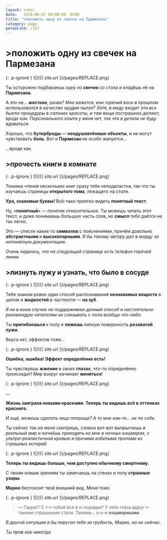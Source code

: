 ```yaml
---
layout: comic
date:   2018-06-07 00:00:00 -0700
title: ">положить одну из свечек на Пармезана"
category: page
permalink: /157
---
```

# >положить одну из свечек на Пармезана

{: .p-ignore }
![]({{ site.url }}/pages/REPLACE.png)

Ты осторожно подбираешь одну из <strong>свечек </strong>со стола и кладёшь её на <strong>Пармезана</strong>.

А это не… <strong>жестоко</strong>, разве? <em>Мне кажется, или горячий воск в прошлом использовался в качестве орудия пыток? Хотя, в моду входят эти все бьюти-процедуры в салонах красоты, и там вещи пострашнее делают, вроде как. Персонального опыта у меня нет, так что в детали не буду вдаваться.</em>

Хорошо, что <strong>бутерброды </strong>— <strong>неодушевлённые объекты</strong>, и не могут чувствовать <strong>боль</strong>. Вот и <strong>Пармезан </strong>не особо жалуется...

…вроде как.

## >прочесть книги в комнате

{: .p-ignore }
![]({{ site.url }}/pages/REPLACE.png)

Техника чтения нескольких книг сразу тебе неподвластна, так что ты изучаешь страницы <strong>открытого тома</strong>, лежащего на столе.

<strong>Ура, знакомые буквы! </strong>Всё-таки приятно видеть <strong>понятный текст</strong>.

Ну, «<strong>понятный</strong>» — понятие относительное. Ты можешь читать этот текст, и даже понимаешь большую часть слов, но <strong>смысл </strong>тебе даётся не так легко.

Это — список каких-то <strong>символов </strong>с пояснениями, причём довольно <strong>абстрактными </strong>и <strong>высокопарными</strong>. <em>Я бы такому автору дал в морду за непонятную документацию. </em>

<em>Очень надеюсь, что на следующей странице есть телефон горячей линии.</em>

## >лизнуть лужу и узнать, что было в сосуде

{: .p-ignore }
![]({{ site.url }}/pages/REPLACE.png)

Тебе знаком ровно один способ распознавания <strong>незнакомых веществ</strong> в целом и <strong>жидкостей </strong>в частности — <strong>на зуб</strong>.

<em>Я ни в коем случае не поддерживаю данный способ и настоятельно рекомендую читателям не слизывать с пола вообще что-либо.</em>

Ты <strong>пригибаешься </strong>к полу и <strong>лижешь </strong>липкую поверхность <strong>розоватой лужи</strong>.

Вкуса нет, эффектов тоже…

{: .p-ignore }
![]({{ site.url }}/pages/REPLACE.png)

<strong>Ошибка, ошибка! Эффект определённо есть!</strong>

Ты чувствуешь <strong>жжение </strong>в своих <strong>глазах</strong>, что-то определённо происходит! Мир вокруг начинает <strong>меняться</strong>!

{: .p-ignore }
![]({{ site.url }}/pages/REPLACE.png)

<strong>…</strong>

<strong>Жизнь заиграла новыми красками. Теперь ты видишь всё в оттенках красного.</strong>

<em>И ещё, можешь сделать лицо попроще? А то мне как-то… не по себе. </em>

<em>Ты сейчас так на меня смотришь, словно вот-вот выпрыгнешь в реальный мир и начнёшь приходить ко мне в ночных кошмарах, с ультра-реалистичной кровью и прочими избитыми тропами из страшных историй.</em>

{: .p-ignore }
![]({{ site.url }}/pages/REPLACE.png)

<strong>Теперь ты видишь больше, чем доступно обычному смертному.</strong>

С твоим новым зрением ты замечаешь на стенах и полу <strong>странные узоры</strong>.

<strong>Марио </strong>беспокоит твой внешний вид. <em>Меня тоже</em>.

{: .p-ignore }
![]({{ site.url }}/pages/REPLACE.png)

<blockquote>— Гарри!? С т-т-тобой всё в п-порядке? У тебя глаза вдруг т-такими страшными стали. Такими… к-к-к-<strong>кошмарными</strong>.</blockquote>

<em>В другой ситуации я бы поругал тебя за грубость, Марио, но не сейчас.</em>

<em>Ты прав как никогда.</em>
